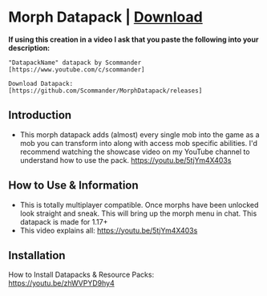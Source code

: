 # Morph Datapack | [Download](https://github.com/Scommander/MorphDatapack/releases)

**If using this creation in a video I ask that you paste the following into your description:**

    "DatapackName" datapack by Scommander [https://www.youtube.com/c/scommander]

    Download Datapack: [https://github.com/Scommander/MorphDatapack/releases]

## Introduction

* This morph datapack adds (almost) every single mob into the game as a mob you can transform into along with access mob specific abilities. I'd recommend watching the showcase video on my YouTube channel to understand how to use the pack. https://youtu.be/5tjYm4X403s

## How to Use & Information

* This is totally multiplayer compatible. Once morphs have been unlocked look straight and sneak. This will bring up the morph menu in chat. This datapack is made for 1.17+
* This video explains all: https://youtu.be/5tjYm4X403s

## Installation

How to Install Datapacks & Resource Packs: https://youtu.be/zhWVPYD9hy4
